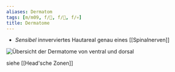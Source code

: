 ```yaml
---
aliases: Dermatom
tags: [m/m09, f/🧴, f/🧠, f/💀]
title: Dermatome
---
```

- *Sensibel* innverviertes Hautareal genau eines [[Spinalnerven]]

![Übersicht der Dermatome von ventral und dorsal](https://media-de.amboss.com/media/thumbs/big_596ca66e6790f.jpg)

siehe [[Head'sche Zonen]]